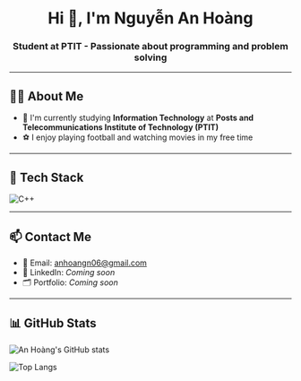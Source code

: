 <h1 align="center">Hi 👋, I'm Nguyễn An Hoàng</h1>
<h3 align="center">Student at PTIT - Passionate about programming and problem solving</h3>

---

## 🧑‍🎓 About Me

- 💼 I'm currently studying **Information Technology** at **Posts and Telecommunications Institute of Technology (PTIT)**
- ⚽ I enjoy playing football and watching movies in my free time

---

## 🚀 Tech Stack

![C++](https://img.shields.io/badge/C%2B%2B-00599C?style=flat-square&logo=c%2B%2B&logoColor=white)

---

## 📫 Contact Me

- 📧 Email: [anhoangn06@gmail.com](mailto:anhoangn06@gmail.com)
- 💼 LinkedIn: *Coming soon*
- 🗂️ Portfolio: *Coming soon*

---

## 📊 GitHub Stats

![An Hoàng's GitHub stats](https://github-readme-stats.vercel.app/api?username=anhoangn06&show_icons=true&theme=tokyonight)

![Top Langs](https://github-readme-stats.vercel.app/api/top-langs/?username=anhoangn06&layout=compact&theme=tokyonight)
